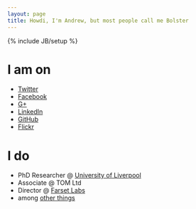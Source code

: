 ```yaml
---
layout: page
title: Howdi, I'm Andrew, but most people call me Bolster
---
```

{% include JB/setup %}

# I am on
 * [Twitter](http://twitter.com/bolster)
 * [Facebook](http://facebook.com/andrewbolster)
 * [G+](https://plus.google.com/+AndrewBolster)
 * [LinkedIn](http://www.linkedin.com/in/andrewbolster)
 * [GitHub](http://www.github.com/andrewbolster)
 * [Flickr](http://www.flickr.com/people/andrewbolster/)

# I do
  * PhD Researcher @ [University of Liverpool](http://liv.ac.uk)
  * Associate @ TOM Ltd
  * Director @ [Farset Labs](http://farsetlabs.org.uk)
  * among [other things](/about)

